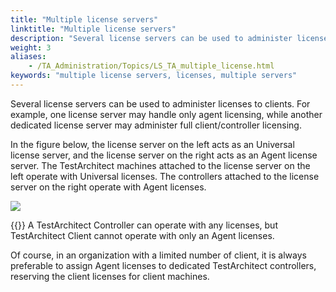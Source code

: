 ```yaml
--- 
title: "Multiple license servers"
linktitle: "Multiple license servers"
description: "Several license servers can be used to administer licenses to clients. For example, one license server may handle only agent licensing, while another dedicated license server may administer full client/controller licensing."
weight: 3
aliases: 
    - /TA_Administration/Topics/LS_TA_multiple_license.html
keywords: "multiple license servers, licenses, multiple servers"
---
```


Several license servers can be used to administer licenses to clients. For example, one license server may handle only agent licensing, while another dedicated license server may administer full client/controller licensing.

In the figure below, the license server on the left acts as an Universal license server, and the license server on the right acts as an Agent license server. The TestArchitect machines attached to the license server on the left operate with Universal licenses. The controllers attached to the license server on the right operate with Agent licenses.

![](/images/TA_Administration/Images/licenseserver_4-1.png)

{{<important>}} A TestArchitect Controller can operate with any licenses, but TestArchitect Client cannot operate with only an Agent licenses.

Of course, in an organization with a limited number of client, it is always preferable to assign Agent licenses to dedicated TestArchitect controllers, reserving the client licenses for client machines.




